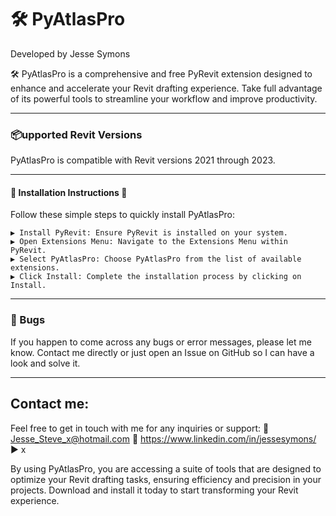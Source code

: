 # 🛠 PyAtlasPro


Developed by Jesse Symons

🛠 PyAtlasPro is a comprehensive and free PyRevit extension designed to enhance and accelerate your Revit drafting experience.
Take full advantage of its powerful tools to streamline your workflow and improve productivity.



---
### 📦upported Revit Versions
PyAtlasPro is compatible with Revit versions 2021 through 2023.

---
#### 💠 Installation Instructions  💠 
Follow these simple steps to quickly install PyAtlasPro:

    ▶ Install PyRevit: Ensure PyRevit is installed on your system.
    ▶ Open Extensions Menu: Navigate to the Extensions Menu within PyRevit.
    ▶ Select PyAtlasPro: Choose PyAtlasPro from the list of available extensions. 
    ▶ Click Install: Complete the installation process by clicking on Install.

---
### 🐛 Bugs
If you happen to come across any bugs or error messages, please let me know. 
Contact me directly or just open an Issue on GitHub so I can have a look and solve it.

---

## Contact me:
Feel free to get in touch with me for any inquiries or support:
📨  Jesse_Steve_x@hotmail.com 
🤵  https://www.linkedin.com/in/jessesymons/    
▶   x  

By using PyAtlasPro, you are accessing a suite of tools that are designed to optimize your Revit drafting tasks, ensuring efficiency and precision in your projects. Download and install it today to start transforming your Revit experience.

